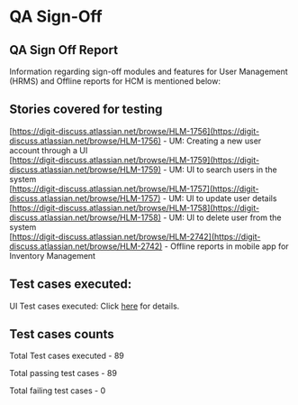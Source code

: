 # QA Sign-Off

## QA Sign Off Report

Information regarding sign-off modules and features for User Management (HRMS) and Offline reports for HCM is mentioned below:

## Stories covered for testing

[https://digit-discuss.atlassian.net/browse/HLM-1756](https://digit-discuss.atlassian.net/browse/HLM-1756) - UM: Creating a new user account through a UI\
[https://digit-discuss.atlassian.net/browse/HLM-1759](https://digit-discuss.atlassian.net/browse/HLM-1759) - UM: UI to search users in the system\
[https://digit-discuss.atlassian.net/browse/HLM-1757](https://digit-discuss.atlassian.net/browse/HLM-1757) - UM: UI to update user details\
[https://digit-discuss.atlassian.net/browse/HLM-1758](https://digit-discuss.atlassian.net/browse/HLM-1758) - UM: UI to delete user from the system\
[https://digit-discuss.atlassian.net/browse/HLM-2742](https://digit-discuss.atlassian.net/browse/HLM-2742) - Offline reports in mobile app for Inventory Management

## Test cases executed:&#x20;

UI Test cases executed: Click [here](../complaints/qa-sign-off/test-cases.md) for details.&#x20;

## Test cases counts

Total Test cases executed - 89&#x20;

Total passing test cases - 89

Total failing test cases - 0

